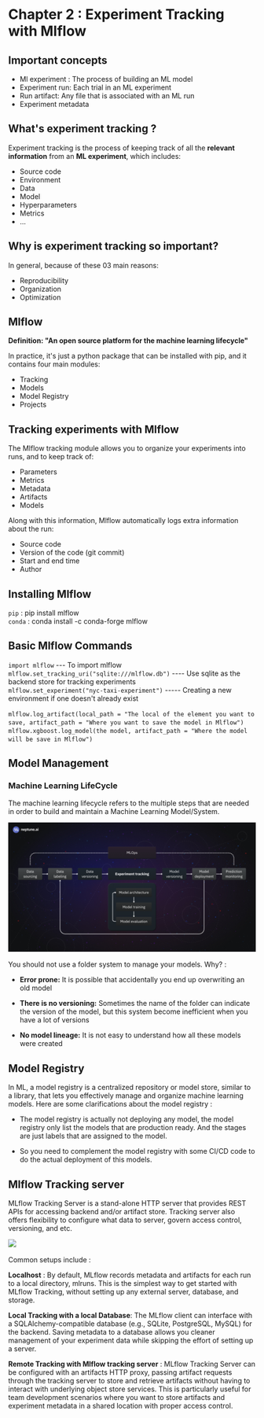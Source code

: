 # Chapter 2 : Experiment Tracking with Mlflow 

## Important concepts

 - Ml experiment : The process of building an ML model
 - Experiment run: Each trial in an ML experiment
 - Run artifact: Any file that is associated with an ML run
 - Experiment metadata

## What's experiment tracking ?

Experiment tracking is the process of keeping track of all the **relevant information** from an **ML experiment**, which includes: 

- Source code
- Environment
- Data
- Model
- Hyperparameters
- Metrics
- ...

## Why is experiment tracking so important?

In general, because of these 03 main reasons: 

- Reproducibility
- Organization
- Optimization

## Mlflow

**Definition: "An open source platform for the machine learning lifecycle"**

In practice, it's just a python package that can be installed with pip, and it contains four main modules: 

- Tracking
- Models
- Model Registry
- Projects

## Tracking experiments with Mlflow

The Mlflow tracking module allows you to organize your experiments into runs, and to keep track of: 

- Parameters
- Metrics
- Metadata
- Artifacts
- Models

Along with this information, Mlflow automatically logs extra information about the run: 

- Source code
- Version of the code (git commit)
- Start and end time
- Author

## Installing Mlflow 

`pip` : pip install mlflow <br>
`conda` : conda install -c conda-forge mlflow

## Basic Mlflow Commands 

`import mlflow` --- To import mlflow <br>
`mlflow.set_tracking_uri("sqlite:///mlflow.db")` ---- Use sqlite as the backend store for tracking experiments <br>
`mlflow.set_experiment("nyc-taxi-experiment")` ----- Creating a new environment if one doesn't already exist  

`mlflow.log_artifact(local_path = "The local of the element you want to save, artifact_path = "Where you want to save the model in Mlflow")` <br>
`mlflow.xgboost.log_model(the model, artifact_path = "Where the model will be save in Mlflow")`

## Model Management

### Machine Learning LifeCycle

The machine learning lifecycle refers to the multiple steps that are needed in order to build and maintain a Machine Learning Model/System.

<img src = "homework/solution/imgs/Experiment-tracking.webp">

You should not use a folder system to manage your models. Why? : 

 - **Error prone:** It is possible that accidentally you end up overwriting an old model


 - **There is no versioning:**  Sometimes the name of the folder can indicate the version of the model, but this system become inefficient when you have a lot of versions


 - **No model lineage:** It is not easy to understand how all these models were created

 ## Model Registry 

 In ML, a model registry is a centralized repository or model store, similar to a library, that lets you effectively manage and organize machine learning models. Here are some clarifications about the model registry : 

 - The model registry is actually not deploying any model, the model registry only list the models that are production ready. And the stages are just labels that are assigned to the model. <br>

 - So you need to complement the model registry with some CI/CD code to do the actual deployment of this models.  <br>

 ## Mlflow Tracking server

 MLflow Tracking Server is a stand-alone HTTP server that provides REST APIs for accessing backend and/or artifact store. Tracking server also offers flexibility to configure what data to server, govern access control, versioning, and etc. 

 <img src = "tracking-setup-overview.png">

Common setups include : 

**Localhost** : By default, MLflow records metadata and artifacts for each run to a local directory, mlruns. This is the simplest way to get started with MLflow Tracking, without setting up any external server, database, and storage.

**Local Tracking with a local Database**: The MLflow client can interface with a SQLAlchemy-compatible database (e.g., SQLite, PostgreSQL, MySQL) for the backend. Saving metadata to a database allows you cleaner management of your experiment data while skipping the effort of setting up a server.

**Remote Tracking with Mlflow tracking server** : MLflow Tracking Server can be configured with an artifacts HTTP proxy, passing artifact requests through the tracking server to store and retrieve artifacts without having to interact with underlying object store services. This is particularly useful for team development scenarios where you want to store artifacts and experiment metadata in a shared location with proper access control.


